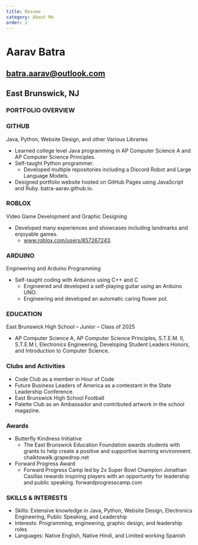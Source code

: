 ```yaml
---
title: Resume
category: About Me
order: 1
---
```

# Aarav Batra
## batra.aarav@outlook.com 
## East Brunswick, NJ

### PORTFOLIO OVERVIEW

### GITHUB
Java, Python, Website Design, and other Various Libraries
* Learned college level Java programming in AP Computer Science A and AP Computer Science Principles.
* Self-taught Python programmer.
   * Developed multiple repositories including a Discord Robot and Large Language Models.
* Designed portfolio website hosted on GitHub Pages using JavaScript and Ruby. batra-aarav.github.io.


### ROBLOX
Video Game Development and Graphic Designing
* Developed many experiences and showcases including landmarks and enjoyable games.
   * www.roblox.com/users/857267243.


### ARDUINO
Engineering and Arduino Programming
* Self-taught coding with Arduinos using C++ and C
   * Engineered and developed a self-playing guitar using an Arduino UNO.
   * Engineering and developed an automatic caring flower pot.

### EDUCATION
East Brunswick High School – Junior – Class of 2025
* AP Computer Science A, AP Computer Science Principles, S.T.E.M. II, S.T.E.M I, Electronics Engineering, Developing Student Leaders Honors, and Introduction to Computer Science.
### Clubs and Activities
* Code Club as a member in Hour of Code
* Future Business Leaders of America as a contestant in the State Leadership Conference.
* East Brunswick High School Football
* Palette Club as an Ambassador and contributed artwork in the school magazine.
### Awards
* Butterfly Kindness Initiative
   * The East Brunswick Education Foundation awards students with grants to help create a positive and supportive learning environment. chalktowalk.grapedrop.net
* Forward Progress Award
   * Forward Progress Camp led by 2x Super Bowl Champion Jonathan Casillas rewards inspiring players with an opportunity for leadership and public speaking. forwardprogresscamp.com


### SKILLS & INTERESTS


* Skills: Extensive knowledge in Java, Python, Website Design, Electronics Engineering, Public Speaking, and Leadership
* Interests: Programming, engineering, graphic design, and leadership roles
* Languages: Native English, Native Hindi, and Limited working Spanish
